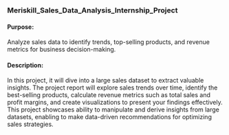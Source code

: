 ### Meriskill_Sales_Data_Analysis_Internship_Project

#### Purpose: 
Analyze sales data to identify trends, top-selling products, and revenue metrics for business decision-making.
#### Description: 
In this project, it will dive into a large sales dataset to extract valuable insights. The project report will explore sales trends over time, identify the best-selling products, calculate revenue metrics such as total sales and profit margins, and create visualizations to present your findings effectively. This project showcases ability to manipulate and derive insights from large datasets, enabling  to make data-driven recommendations for optimizing sales strategies.
